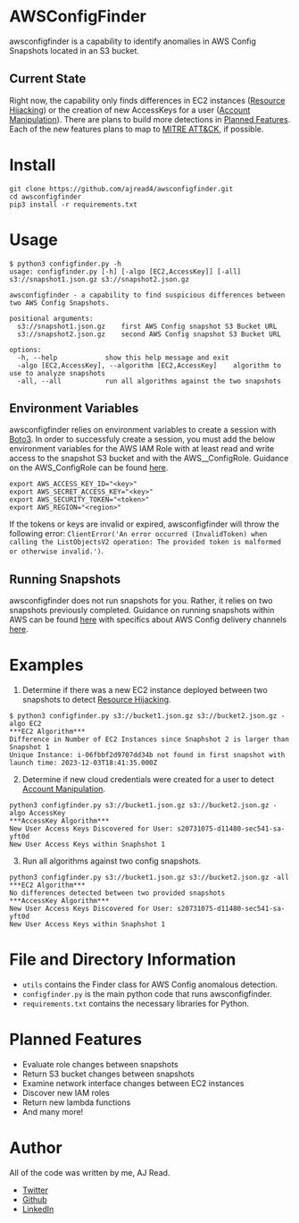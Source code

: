 # AWSConfigFinder

awsconfigfinder is a capability to identify anomalies in AWS Config Snapshots located in an S3 bucket. 

## Current State

Right now, the capability only finds differences in EC2 instances ([Resource Hijacking](https://attack.mitre.org/techniques/T1496/)) or the creation of new AccessKeys for a user ([Account Manipulation](https://attack.mitre.org/techniques/T1098/001/)). There are plans to build more detections in [Planned Features](#planned-features). Each of the new features plans to map to [MITRE ATT&CK](https://attack.mitre.org/matrices/enterprise/cloud/), if possible. 

# Install
```
git clone https://github.com/ajread4/awsconfigfinder.git
cd awsconfigfinder 
pip3 install -r requirements.txt
```

# Usage
```
$ python3 configfinder.py -h
usage: configfinder.py [-h] [-algo [EC2,AccessKey]] [-all] s3://snapshot1.json.gz s3://snapshot2.json.gz

awsconfigfinder - a capability to find suspicious differences between two AWS Config Snapshots.

positional arguments:
  s3://snapshot1.json.gz    first AWS Config snapshot S3 Bucket URL
  s3://snapshot2.json.gz    second AWS Config snapshot S3 Bucket URL

options:
  -h, --help            show this help message and exit
  -algo [EC2,AccessKey], --algorithm [EC2,AccessKey]    algorithm to use to analyze snapshots
  -all, --all           run all algorithms against the two snapshots
```

## Environment Variables

awsconfigfinder relies on environment variables to create a session with [Boto3](https://boto3.amazonaws.com/v1/documentation/api/latest/reference/core/session.html). In order to successfuly create a session, you must add the below environment variables for the AWS IAM Role with at least read and write access to the snapshot S3 bucket and with the AWS__ConfigRole. Guidance on the AWS_ConfigRole can be found [here](https://docs.aws.amazon.com/config/latest/developerguide/security-iam-awsmanpol.html). 
```
export AWS_ACCESS_KEY_ID="<key>"
export AWS_SECRET_ACCESS_KEY="<key>"
export AWS_SECURITY_TOKEN="<token>"
export AWS_REGION="<region>"
```
If the tokens or keys are invalid or expired, awsconfigfinder will throw the following error: ```ClientError('An error occurred (InvalidToken) when calling the ListObjectsV2 operation: The provided token is malformed or otherwise invalid.')```. 

## Running Snapshots

awsconfigfinder does not run snapshots for you. Rather, it relies on two snapshots previously completed. Guidance on running snapshots within AWS can be found [here](https://docs.aws.amazon.com/config/latest/developerguide/deliver-snapshot-cli.html) with specifics about AWS Config delivery channels [here](https://docs.aws.amazon.com/config/latest/developerguide/deliver-snapshot-cli.html). 

# Examples
1. Determine if there was a new EC2 instance deployed between two snapshots to detect [Resource Hijacking](https://attack.mitre.org/techniques/T1496/). 
```
$ python3 configfinder.py s3://bucket1.json.gz s3://bucket2.json.gz -algo EC2
***EC2 Algorithm***
Difference in Number of EC2 Instances since Snaphshot 2 is larger than Snapshot 1
Unique Instance: i-06fbbf2d9707dd34b not found in first snapshot with launch time: 2023-12-03T18:41:35.000Z
```
2. Determine if new cloud credentials were created for a user to detect [Account Manipulation](https://attack.mitre.org/techniques/T1098/001/). 
```
python3 configfinder.py s3://bucket1.json.gz s3://bucket2.json.gz -algo AccessKey
***AccessKey Algorithm***
New User Access Keys Discovered for User: s20731075-d11480-sec541-sa-yft0d
New User Access Keys within Snaphshot 1
```
3. Run all algorithms against two config snapshots. 
```
python3 configfinder.py s3://bucket1.json.gz s3://bucket2.json.gz -all 
***EC2 Algorithm***
No differences detected between two provided snapshots
***AccessKey Algorithm***
New User Access Keys Discovered for User: s20731075-d11480-sec541-sa-yft0d
New User Access Keys within Snaphshot 1
```
# File and Directory Information
- ```utils``` contains the Finder class for AWS Config anomalous detection. 
- ```configfinder.py``` is the main python code that runs awsconfigfinder. 
- ```requirements.txt``` contains the necessary libraries for Python. 

# Planned Features
- Evaluate role changes between snapshots 
- Return S3 bucket changes between snapshots 
- Examine network interface changes between EC2 instances
- Discover new IAM roles
- Return new lambda functions
- And many more! 

# Author
All of the code was written by me, AJ Read. 
- [Twitter](https://twitter.com/ajread3)
- [Github](https://github.com/ajread4)
- [LinkedIn](https://www.linkedin.com/in/austin-read-88953b189/)